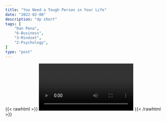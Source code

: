```yaml
---
title: "You Need a Tough Person in Your Life"
date: "2022-02-08"
description: "dp short"
tags: [
    "Dan Pena",
    "6-Business",
    "3-Mindset",
    "2-Psychology",
]
type: "post"
---
```

{{< rawhtml >}}
    <video width="auto" height="auto" controls>
        <source src="https://clips.dev00ps.com/Dan%20Pena/YOU%20NEED%20A%20TOUGH%20PERSON%20IN%20YOUR%20LIFE.mp4" type="video/mp4"> 
    </video>
{{< /rawhtml >}}